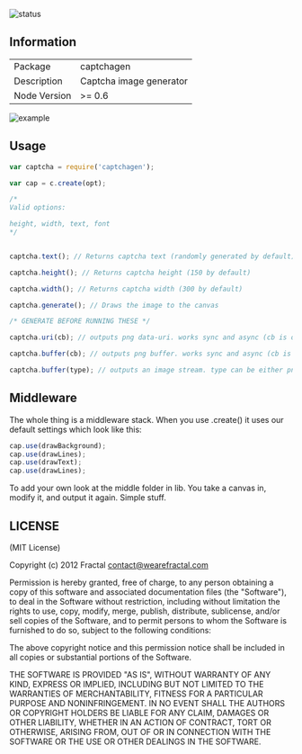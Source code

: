 ![status](https://secure.travis-ci.org/wearefractal/captchagen.png?branch=master)

## Information

<table>
<tr> 
<td>Package</td><td>captchagen</td>
</tr>
<tr>
<td>Description</td>
<td>Captcha image generator</td>
</tr>
<tr>
<td>Node Version</td>
<td>>= 0.6</td>
</tr>
</table>

![example](https://i.cloudup.com/j5gB0Piif2-3000x3000.png)

## Usage

```javascript
var captcha = require('captchagen');

var cap = c.create(opt);

/*
Valid options:

height, width, text, font
*/


captcha.text(); // Returns captcha text (randomly generated by default)

captcha.height(); // Returns captcha height (150 by default)

captcha.width(); // Returns captcha width (300 by default)

captcha.generate(); // Draws the image to the canvas

/* GENERATE BEFORE RUNNING THESE */

captcha.uri(cb); // outputs png data-uri. works sync and async (cb is optional)

captcha.buffer(cb); // outputs png buffer. works sync and async (cb is optional)

captcha.buffer(type); // outputs an image stream. type can be either png or jpeg (png is the default)
```

## Middleware

The whole thing is a middleware stack. When you use .create() it uses our default settings which look like this:

```javascript
cap.use(drawBackground);
cap.use(drawLines);
cap.use(drawText);
cap.use(drawLines);
```

To add your own look at the middle folder in lib. You take a canvas in, modify it, and output it again. Simple stuff.


## LICENSE

(MIT License)

Copyright (c) 2012 Fractal <contact@wearefractal.com>

Permission is hereby granted, free of charge, to any person obtaining
a copy of this software and associated documentation files (the
"Software"), to deal in the Software without restriction, including
without limitation the rights to use, copy, modify, merge, publish,
distribute, sublicense, and/or sell copies of the Software, and to
permit persons to whom the Software is furnished to do so, subject to
the following conditions:

The above copyright notice and this permission notice shall be
included in all copies or substantial portions of the Software.

THE SOFTWARE IS PROVIDED "AS IS", WITHOUT WARRANTY OF ANY KIND,
EXPRESS OR IMPLIED, INCLUDING BUT NOT LIMITED TO THE WARRANTIES OF
MERCHANTABILITY, FITNESS FOR A PARTICULAR PURPOSE AND
NONINFRINGEMENT. IN NO EVENT SHALL THE AUTHORS OR COPYRIGHT HOLDERS BE
LIABLE FOR ANY CLAIM, DAMAGES OR OTHER LIABILITY, WHETHER IN AN ACTION
OF CONTRACT, TORT OR OTHERWISE, ARISING FROM, OUT OF OR IN CONNECTION
WITH THE SOFTWARE OR THE USE OR OTHER DEALINGS IN THE SOFTWARE.